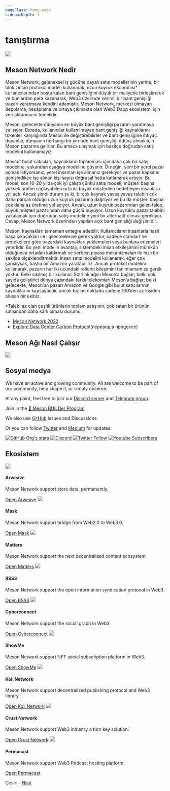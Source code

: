 ```yaml
---
pageClass: home-page
sidebarDepth: 1
---
```


# tanıştırma

![](./src/../../images/meson-center.png)

## Meson Network Nedir

Meson Network; geleneksel iş gücüne dayalı satış modellerinin yerine, bir blok zinciri protokol modeli kullanarak, uzun kuyruk ekonomisi* kullanıcılarından boşta kalan bant genişliğini düşük bir maliyetle birleştirerek ve bunlardan para kazanarak, Web3 üzerinde verimli bir bant genişliği pazarı yaratmaya kendini adamıştır. Meson Network, merkezi olmayan depolama, hesaplama ve ortaya çıkmakta olan Web3 Dapp ekosistemi için veri aktarımının temelidir.

Meson, gelecekte dünyanın en büyük bant genişliği pazarını yaratmaya çalışıyor. Burada, kullanıcılar kullanılmayan bant genişliği kaynaklarını tokenler karşılığında Meson ile değiştirebilirler ve bant genişliğine ihtiyaç duyanlar, dünyanın herhangi bir yerinde bant genişliği ödünç almak için Meson pazarına gelirler. Bu amaca ulaşmak için basitçe doğrudan satış modelini kullanamayız.

Mevcut bulut satıcıları, kaynakların toplanması için daha çok bir satış modeline, yukarıdan aşağıya modeline güvenir. Örneğin, yeni bir yerel pazar açmak istiyorsanız, yerel insanları işe almanız gerekiyor ve pazar kapsamı genişledikçe işe alınan kişi sayısı doğrusal hatta katlanarak artıyor. Bu model, son 10-20 yılda çok iyi çalıştı çünkü satış modeli, müşteri başına yüksek üretim sağlayabilen orta ila büyük müşterileri hedefleyen insanlara yol açtı. Ancak şimdi durum şu ki, birçok kaynak yavaş yavaş talebin çok daha parçalı olduğu uzun kuyruk pazarına dağılıyor ve bu da müşteri başına çok daha az üretime yol açıyor. Ancak, uzun kuyruk pazarından gelen talep, büyük müşteri pazarından daha güçlü büyüyor. Uzun kuyruklu pazar talebini yakalamak için doğrudan satış modeline yeni bir alternatif olması gerekiyor. Cevap, Meson Network üzerinden yapılan açık bant genişliği değişimidir.

Meson, kaynakları tamamen entegre edebilir. Kullanıcıların insanlarla nasıl başa çıkacakları ile ilgilenmelerine gerek yoktur, sadece standart ve protokollere göre pazardaki kaynakları yüklemeleri veya bunlara erişmeleri yeterlidir. Bu yeni modelin avantajı, sistemdeki insan etkileşimini mümkün olduğunca ortadan kaldırmak ve serbest piyasa mekanizmaları ile hızlı bir şekilde ölçeklendirmektir. İnsan satış modelini kullanarak, eğer çok şanslıysak, başka bir Amazon yaratabiliriz. Ancak protokol modelini kullanarak, pazarın her iki ucundaki rollerin bileşimini tanımlamamıza gerek yoktur. Belki sıkılmış bir kullanıcı Starlink ağını Meson’a bağlar; belki çok sayıda geliştirici dünya çapındaki farklı telekomları Meson’a bağlar; belki gelecekte, Meson’un pazarı Amazon ve Google gibi bulut satıcılarının kaynaklarını kapsayacak, ancak biz bu noktada sadece 100’den az kişiden oluşan bir ekibiz.

*Talebi az olan çeşitli ürünlerin toplam satışının, çok satan bir ürünün satışından daha kârlı olması durumu.

- [Meson Network 2022](https://coin-turk.com/meson-network-2022-gelismeleri)
- [Explore Data Center Carbon Protocol](https://medium.com/meson-network/explore-data-center-carbon-protocol-d1833ef03a68)(перевод в процессе)

## Meson Ağı Nasıl Çalışır

![](./src/../../images/system2.png)

## Sosyal medya

We have an active and growing community. All are welcome to be part of our community, help shape it, or simply observe.

At any point, feel free to join our [Discord server](https://discord.gg/invite/z6YfSHDkmS) and [Telegram group](https://t.me/mesonnetwork).

Join in the [🦄 Meson BUILDer Program](https://forms.gle/xEavrpdo8j4Mwh2XA).

We also use [GitHub](https://github.com/daqnext) Issues and Discussions.

Or you can follow [Twitter](https://twitter.com/NetworkMeson) and [Medium](https://medium.com/meson-network) for updates.

[![GitHub Org's stars](https://img.shields.io/github/stars/daqnext?style=social)](https://github.com/daqnext) [![Discord](https://img.shields.io/discord/784251111678148608?label=Discord&logo=discord&style=social)](https://discord.gg/invite/z6YfSHDkmS) [![Twitter Follow](https://img.shields.io/twitter/follow/NetworkMeson?style=social)](https://twitter.com/NetworkMeson) [![Youtube Subscribers](https://img.shields.io/youtube/channel/subscribers/UCUhcyQzhZqIcrsoG1zy4tDQ?style=social)](https://www.youtube.com/c/MesonNetwork)

## Ekosistem

<div class="grid grid-apps">
    <span class="eco-app">
        <span class="banner">
            <img src="./src/../../images/sponsors/arweave.svg">
        </span>
        <span class="description">
            <h4>Arweave</h4>
            <p>Meson Network support store data, permanently.</p>
        </span>
        <span class="link">
            <a target="_blank" href="https://www.arweave.org/?utm_source=mesonnetwork">Open Arweave</a>
        </span>
    </span>
    <span class="eco-app">
        <span class="banner">
            <img src="./src/../../images/sponsors/mask.svg">
        </span>
        <span class="description">
            <h4>Mask</h4>
            <p>Meson Network support bridge from Web2.0 to Web3.0.</p>
        </span>
        <span class="link">
            <a target="_blank" href="https://mask.io/?utm_source=mesonnetwork">Open Mask</a>
        </span>
    </span>
    <span class="eco-app">
        <span class="banner">
            <img src="./src/../../images/sponsors/partners/matters.svg">
        </span>
        <span class="description">
            <h4>Matters</h4>
            <p>Meson Network support the next decentralized content ecosystem.</p>
        </span>
        <span class="link">
            <a target="_blank" href="https://matters.news/?utm_source=mesonnetwork">Open Matters</a>
        </span>
    </span>
    <span class="eco-app">
        <span class="banner">
            <img src="./src/../../images/sponsors/partners/rss3.svg">
        </span>
        <span class="description">
            <h4>RSS3</h4>
            <p>Meson Network support the open information syndication protocol in Web3.</p>
        </span>
        <span class="link">
            <a target="_blank" href="https://rss3.io/?utm_source=mesonnetwork">Open RSS3</a>
        </span>
    </span>
    <span class="eco-app">
        <span class="banner">
            <img src="./src/../../images/sponsors/partners/cyberconnect.svg">
        </span>
        <span class="description">
            <h4>Cyberconnect</h4>
            <p>Meson Network support the social graph in Web3.</p>
        </span>
        <span class="link">
            <a target="_blank" href="https://cyberconnect.me/?utm_source=mesonnetwork">Open Cyberconnect</a>
        </span>
    </span>
    <span class="eco-app">
        <span class="banner">
            <img src="./src/../../images/sponsors/partners/showme.svg">
        </span>
        <span class="description">
            <h4>ShowMe</h4>
            <p>Meson Network support NFT social subscription platform in Web3.</p>
        </span>
        <span class="link">
            <a target="_blank" href="https://showme.fan/?utm_source=mesonnetwork">Open ShowMe</a>
        </span>
    </span>
    <span class="eco-app">
        <span class="banner">
            <img src="./src/../../images/sponsors/partners/koii.svg">
        </span>
        <span class="description">
            <h4>Koii Network</h4>
            <p>Meson Network support decentralized publishing protocol and Web3 library.</p>
        </span>
        <span class="link">
            <a target="_blank" href="https://koii.network/?utm_source=mesonnetwork">Open Koii Network</a>
        </span>
    </span>
    <span class="eco-app">
        <span class="banner">
            <img src="./src/../../images/sponsors/partners/crust.svg">
        </span>
        <span class="description">
            <h4>Crust Network</h4>
            <p>Meson Network support Web3 industry a turn key solution.</p>
        </span>
        <span class="link">
            <a target="_blank" href="https://crust.network/?utm_source=mesonnetwork">Open Crust Network</a>
        </span>
    </span>
    <span class="eco-app">
        <span class="banner">
            <img src="./src/../../images/sponsors/partners/permacast.svg">
        </span>
        <span class="description">
            <h4>Permacast</h4>
            <p>Meson Network support Web3 Podcast hosting platform.</p>
        </span>
        <span class="link">
            <a target="_blank" href="https://permacast.net/?utm_source=mesonnetwork">Open Permacast</a>
        </span>
    </span>
</div>

Çeviri - <a target="_blank" href="https://tr.meson.guru?utm_source=mesonnetwork">Nijat</a>